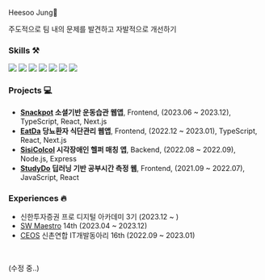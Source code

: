 Heesoo Jung🤚

주도적으로 팀 내의 문제를 발견하고 자발적으로 개선하기

<!--
Hi, my name is Heesoo Jung🤚

Passionate software engineer interested in the Web, especially Frontend.
<br>
-->

### Skills ⚒️
<p>
  <img src="https://img.shields.io/badge/React-61DAFB?style=flat-square&logo=React&logoColor=black"/>
  <img src="https://img.shields.io/badge/Typescript-3178C6?style=flat-square&logo=Typescript&logoColor=white"/>
  <img src="https://img.shields.io/badge/Next.js-000000?style=flat-square&logo=Next.js&logoColor=white"/>
  <img src="https://img.shields.io/badge/Javascript-ffb13b?style=flat-square&logo=javascript&logoColor=white"/></a>&nbsp<img src="https://img.shields.io/badge/HTML5-E34F26?style=flat-square&logo=HTML5&logoColor=white" />
  <img src="https://img.shields.io/badge/css-1572B6?style=flat-square&logo=css3&logoColor=white"/></a>&nbsp<img src="https://img.shields.io/badge/Python-3766AB?style=flat-square&logo=Python&logoColor=white"/></a>&nbsp
  
</p>


### Projects 💻 
- **[Snackpot](https://github.com/snack-exercise/snackpot-client) 소셜기반 운동습관 웹앱**, Frontend, (2023.06 ~ 2023.12), TypeScript, React, Next.js
- **[EatDa](https://github.com/eatda) 당뇨환자 식단관리 웹앱**, Frontend, (2022.12 ~ 2023.01), TypeScript, React, Next.js
- **[SisiColcol](https://github.com/sisicolcol/server) 시각장애인 헬퍼 매칭 앱**, Backend, (2022.08 ~ 2022.09), Node.js, Express 
- **[StudyDo](https://github.com/CSE-Final-Project/Front) 딥러닝 기반 공부시간 측정 웹**, Frontend, (2021.09 ~ 2022.07), JavaScript, React


### Experiences 🔥
- 신한투자증권 프로 디지털 아카데미 3기 (2023.12 ~ )
- [SW Maestro](https://www.swmaestro.org/sw/main/main.do) 14th (2023.04 ~ 2023.12)
- [CEOS](https://ceos-sinchon.com/) 신촌연합 IT개발동아리 16th (2022.09 ~ 2023.01)

<br/>

(수정 중..)

<!--

![Top Langs](https://github-readme-stats.vercel.app/api/top-langs/?username=heeeesoo&layout=compact)
                                                   


**heeeesoo/heeeesoo** is a ✨ _special_ ✨ repository because its `README.md` (this file) appears on your GitHub profile.

Here are some ideas to get you started:

- 🔭 I’m currently working on ...
- 🌱 I’m currently learning ...
- 👯 I’m looking to collaborate on ...
- 🤔 I’m looking for help with ...
- 💬 Ask me about ...
- 📫 How to reach me: ...
- 😄 Pronouns: ...
- ⚡ Fun fact: ...
-->
